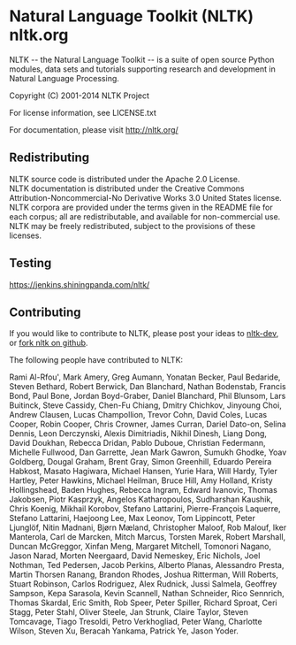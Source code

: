 Natural Language Toolkit (NLTK)   nltk.org
====================================

NLTK -- the Natural Language Toolkit -- is a suite of open source
Python modules, data sets and tutorials supporting research and
development in Natural Language Processing.

Copyright (C) 2001-2014 NLTK Project

For license information, see LICENSE.txt

For documentation, please visit http://nltk.org/

Redistributing
----------------------
NLTK source code is distributed under the Apache 2.0 License.  
NLTK documentation is distributed under the Creative Commons Attribution-Noncommercial-No Derivative Works 3.0 United States license.  
NLTK corpora are provided under the terms given in the README file for each corpus; all are redistributable, and available for non-commercial use.  
NLTK may be freely redistributed, subject to the provisions of these licenses.

Testing
-------

https://jenkins.shiningpanda.com/nltk/

Contributing
------------------
If you would like to contribute to NLTK, please post your ideas to [nltk-dev](http://groups.google.com/group/nltk-dev), or [fork nltk on github](https://github.com/nltk/nltk).

The following people have contributed to NLTK:

Rami Al-Rfou',
Mark Amery,
Greg Aumann,
Yonatan Becker,
Paul Bedaride,
Steven Bethard,
Robert Berwick,
Dan Blanchard,
Nathan Bodenstab,
Francis Bond,
Paul Bone,
Jordan Boyd-Graber,
Daniel Blanchard,
Phil Blunsom,
Lars Buitinck,
Steve Cassidy,
Chen-Fu Chiang,
Dmitry Chichkov,
Jinyoung Choi,
Andrew Clausen,
Lucas Champollion,
Trevor Cohn,
David Coles,
Lucas Cooper,
Robin Cooper,
Chris Crowner,
James Curran,
Dariel Dato-on,
Selina Dennis,
Leon Derczynski,
Alexis Dimitriadis,
Nikhil Dinesh,
Liang Dong,
David Doukhan,
Rebecca Dridan,
Pablo Duboue,
Christian Federmann,
Michelle Fullwood,
Dan Garrette,
Jean Mark Gawron,
Sumukh Ghodke,
Yoav Goldberg,
Dougal Graham,
Brent Gray,
Simon Greenhill,
Eduardo Pereira Habkost,
Masato Hagiwara,
Michael Hansen,
Yurie Hara,
Will Hardy,
Tyler Hartley,
Peter Hawkins,
Michael Heilman,
Bruce Hill,
Amy Holland,
Kristy Hollingshead,
Baden Hughes,
Rebecca Ingram,
Edward Ivanovic,
Thomas Jakobsen,
Piotr Kasprzyk,
Angelos Katharopoulos,
Sudharshan Kaushik,
Chris Koenig,
Mikhail Korobov,
Stefano Lattarini,
Pierre-François Laquerre,
Stefano Lattarini,
Haejoong Lee,
Max Leonov,
Tom Lippincott,
Peter Ljunglöf,
Nitin Madnani,
Bjørn Mæland,
Christopher Maloof,
Rob Malouf,
Iker Manterola,
Carl de Marcken,
Mitch Marcus,
Torsten Marek,
Robert Marshall,
Duncan McGreggor,
Xinfan Meng,
Margaret Mitchell,
Tomonori Nagano,
Jason Narad,
Morten Neergaard,
David Nemeskey,
Eric Nichols,
Joel Nothman,
Ted Pedersen,
Jacob Perkins,
Alberto Planas,
Alessandro Presta,
Martin Thorsen Ranang,
Brandon Rhodes,
Joshua Ritterman,
Will Roberts,
Stuart Robinson,
Carlos Rodriguez,
Alex Rudnick,
Jussi Salmela,
Geoffrey Sampson,
Kepa Sarasola,
Kevin Scannell,
Nathan Schneider,
Rico Sennrich,
Thomas Skardal,
Eric Smith,
Rob Speer,
Peter Spiller,
Richard Sproat,
Ceri Stagg,
Peter Stahl,
Oliver Steele,
Jan Strunk,
Claire Taylor,
Steven Tomcavage,
Tiago Tresoldi,
Petro Verkhogliad,
Peter Wang,
Charlotte Wilson,
Steven Xu,
Beracah Yankama,
Patrick Ye,
Jason Yoder.
